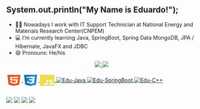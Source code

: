 ## System.out.println("My Name is Eduardo!");
- 🧑‍💻 Nowadays I work with IT Support Technician at National Energy and Materials Research Center(CNPEM)
- 💻 I’m currently learning Java, SpringBoot, Spring Data MongoDB, JPA / Hibernate, JavaFX and JDBC
- 😄 Pronouns: He/his
<div align="center">
  <a href="https://github.com/FrancoEdu">
  <img height="180em" src="https://github-readme-stats-anuraghazra1.vercel.app/api?username=FrancoEdu&show_icons=true&theme=dark&include_all_commits=true&count_private=true"/>
  <img height="180em" src="https://github-readme-stats.vercel.app/api/top-langs/?username=FrancoEdu&layout=compact&langs_count=7&theme=dark"/>
</div>
<div style="display: inline_block"><br>
  <img align="center" alt="Edu-HTML" height="30" width="40" src="https://raw.githubusercontent.com/devicons/devicon/master/icons/html5/html5-original.svg">
  <img align="center" alt="Edu-CSS" height="30" width="40" src="https://raw.githubusercontent.com/devicons/devicon/master/icons/css3/css3-original.svg">
  <img align="center" alt="Edu-Js" height="30" width="40" src="https://raw.githubusercontent.com/devicons/devicon/master/icons/javascript/javascript-plain.svg">
  <img align="center" alt="Edu-Java" height="30" width="40" src="https://cdn.jsdelivr.net/gh/devicons/devicon/icons/java/java-original.svg">
  <img align="center" alt="Edu-SpringBoot" height="30" width="40" src="https://cdn.jsdelivr.net/gh/devicons/devicon/icons/spring/spring-plain-wordmark.svg">
  <img align="center" alt="Edu-C++" height="30" width="40" src="https://cdn.jsdelivr.net/gh/devicons/devicon/icons/cplusplus/cplusplus-original.svg" />
</div>
  
  ##
 
<div> 
  <a href="https://www.instagram.com/franc0du/" target="_blank"><img src="https://img.shields.io/badge/-Instagram-%23E4405F?style=for-the-badge&logo=instagram&logoColor=white" target="_blank"></a>
 <a href="https://discord.com/channels/fran0du" target="_blank"><img src="https://img.shields.io/badge/Discord-7289DA?style=for-the-badge&logo=discord&logoColor=white" target="_blank"></a> 
  <a href = "eduardoofraanco@gmail.com"><img src="https://img.shields.io/badge/-Gmail-%23333?style=for-the-badge&logo=gmail&logoColor=white" target="_blank"></a>
  <a href="https://www.linkedin.com/in/eduardo-f-9160a2164/" target="_blank"><img src="https://img.shields.io/badge/-LinkedIn-%230077B5?style=for-the-badge&logo=linkedin&logoColor=white" target="_blank"></a> 
</div>
